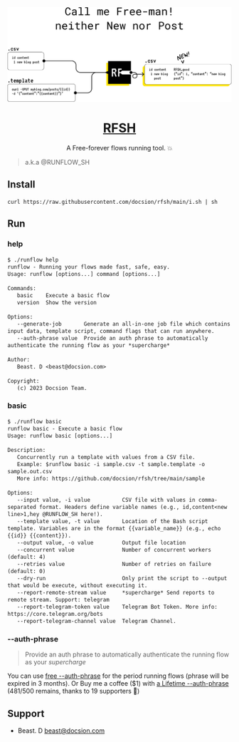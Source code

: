 <a href="https://github.com/docsion/rfsh">
  <img alt="RFSH – a Free-forever flows running tool." src="https://github.com/docsion/rfsh/blob/main/static/rfsh_banner_v2.png?raw=true">
  <h1 align="center">RFSH</h1>
</a>

<p align="center">
  A Free-forever flows running tool. 💥
</p>

> a.k.a @RUNFLOW_SH

## Install
```
curl https://raw.githubusercontent.com/docsion/rfsh/main/i.sh | sh
```

## Run

### help
```
$ ./runflow help
runflow - Running your flows made fast, safe, easy.
Usage: runflow [options...] command [options...]

Commands:
   basic    Execute a basic flow
   version  Show the version

Options:
   --generate-job       Generate an all-in-one job file which contains input data, template script, command flags that can run anywhere.
   --auth-phrase value  Provide an auth phrase to automatically authenticate the running flow as your *supercharge*

Author:
   Beast. D <beast@docsion.com>

Copyright:
   (c) 2023 Docsion Team.
```

### basic
```
$ ./runflow basic
runflow basic - Execute a basic flow
Usage: runflow basic [options...]

Description:
   Concurrently run a template with values from a CSV file.
   Example: $runflow basic -i sample.csv -t sample.template -o sample.out.csv
   More info: https://github.com/docsion/rfsh/tree/main/sample

Options:
   --input value, -i value          CSV file with values in comma-separated format. Headers define variable names (e.g., id,content<new line>1,hey @RUNFLOW_SH here!).
   --template value, -t value       Location of the Bash script template. Variables are in the format {{variable_name}} (e.g., echo {{id}} {{content}}).
   --output value, -o value         Output file location
   --concurrent value               Number of concurrent workers (default: 4)
   --retries value                  Number of retries on failure (default: 0)
   --dry-run                        Only print the script to --output that would be execute, without executing it.
   --report-remote-stream value     *supercharge* Send reports to remote stream. Support: telegram
   --report-telegram-token value    Telegram Bot Token. More info: https://core.telegram.org/bots
   --report-telegram-channel value  Telegram Channel.
```

### --auth-phrase
> Provide an auth phrase to automatically authenticate the running flow as your *supercharge*

You can use [free --auth-phrase](auth_phrase.txt) for the period running flows (phrase will be expired in 3 months). Or Buy me a coffee ($1) with [ a Lifetime --auth-phrase](https://docsion.com/product/rfsh) (481/500 remains, thanks to 19 supporters 🙏)

## Support
- Beast. D <beast@docsion.com>
